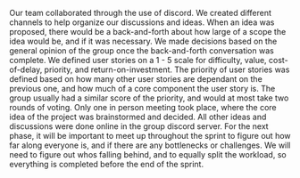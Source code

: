 Our team collaborated through the use of discord. We created different channels to help organize our discussions and ideas. When an idea was proposed, there would be a back-and-forth about how large of a scope the idea would be, and if it was necessary. We made decisions based on the general opinion of the group once the back-and-forth conversation was complete. We defined user stories on a 1 - 5 scale for difficulty, value, cost-of-delay, priority,  and return-on-investment. The priority of user stories was defined based on how many other user stories are dependant on the previous one, and how much of a core component the user story is. The group usually had a similar score of the priority, and would at most take two rounds of voting. Only one in person meeting took place, where the core idea of the project was brainstormed and decided. All other ideas and discussions were done online in the group discord server. 
For the next phase, it will be important to meet up throughout the sprint to figure out how far along everyone is, and if there are any bottlenecks or challenges. We will need to figure out whos falling behind, and to equally split the workload, so everything is completed before the end of the sprint.
